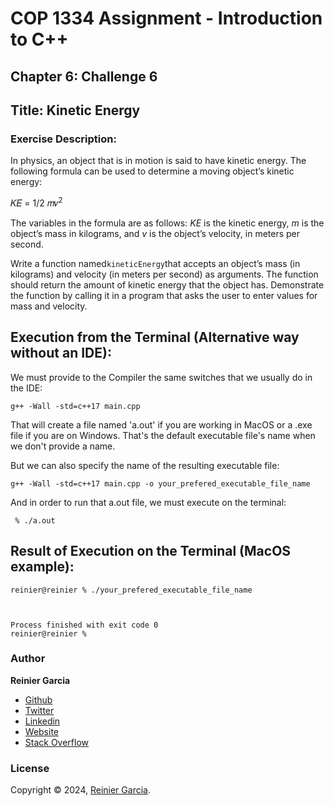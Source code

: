 # COP 1334 Assignment - Introduction to C++

## Chapter 6: Challenge 6

## Title: Kinetic Energy

### Exercise Description:

In physics, an object that is in motion is said to have kinetic energy. The following formula can be used to determine a moving object’s kinetic energy:

𝐾𝐸 = 1/2 𝑚𝑣<sup>2</sup>

The variables in the formula are as follows: _KE_ is the kinetic energy, _m_ is the object’s mass in kilograms, and _v_ is the object’s velocity, in meters per second.

Write a function named`kineticEnergy`that accepts an object’s mass (in kilograms) and velocity (in meters per second) as arguments. The function should return the amount of kinetic energy that the object has. Demonstrate the function by calling it in a program that asks the user to enter values for
mass and velocity.

## Execution from the Terminal (Alternative way without an IDE):

We must provide to the Compiler the same switches that we usually do in the IDE:

```terminal
g++ -Wall -std=c++17 main.cpp
```

That will create a file named 'a.out' if you are working in MacOS or a .exe file if you are on Windows. That's the default executable file's name when we don't provide a name.

But we can also specify the name of the resulting executable file:

```terminal
g++ -Wall -std=c++17 main.cpp -o your_prefered_executable_file_name
```

And in order to run that a.out file, we must execute on the terminal:

```terminal
 % ./a.out
```

## Result of Execution on the Terminal (MacOS example):

```terminal
reinier@reinier % ./your_prefered_executable_file_name


  
Process finished with exit code 0
reinier@reinier % 
```

### Author

**Reinier Garcia**

* [Github](https://github.com/reymillenium)
* [Twitter](https://twitter.com/ReinierGarciaR)
* [Linkedin](https://www.linkedin.com/in/reiniergarcia/)
* [Website](https://www.reiniergarcia.dev/)
* [Stack Overflow](https://stackoverflow.com/users/9616949/reinier-garcia)

### License

Copyright © 2024, [Reinier Garcia](https://github.com/reymillenium).


